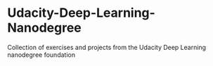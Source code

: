 # Udacity-Deep-Learning-Nanodegree
Collection of exercises and projects from the Udacity Deep Learning nanodegree foundation

